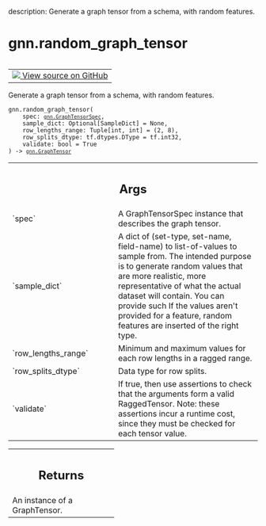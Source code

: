 description: Generate a graph tensor from a schema, with random features.

<div itemscope itemtype="http://developers.google.com/ReferenceObject">
<meta itemprop="name" content="gnn.random_graph_tensor" />
<meta itemprop="path" content="Stable" />
</div>

# gnn.random_graph_tensor

<!-- Insert buttons and diff -->

<table class="tfo-notebook-buttons tfo-api nocontent" align="left">
<td>
  <a target="_blank" href="https://github.com/tensorflow/gnn/tree/master/tensorflow_gnn/graph/graph_tensor_random.py#L132-L225">
    <img src="https://www.tensorflow.org/images/GitHub-Mark-32px.png" />
    View source on GitHub
  </a>
</td>
</table>



Generate a graph tensor from a schema, with random features.

<pre class="devsite-click-to-copy prettyprint lang-py tfo-signature-link">
<code>gnn.random_graph_tensor(
    spec: <a href="../gnn/GraphTensorSpec.md"><code>gnn.GraphTensorSpec</code></a>,
    sample_dict: Optional[SampleDict] = None,
    row_lengths_range: Tuple[int, int] = (2, 8),
    row_splits_dtype: tf.dtypes.DType = tf.int32,
    validate: bool = True
) -> <a href="../gnn/GraphTensor.md"><code>gnn.GraphTensor</code></a>
</code></pre>



<!-- Placeholder for "Used in" -->


<!-- Tabular view -->
 <table class="responsive fixed orange">
<colgroup><col width="214px"><col></colgroup>
<tr><th colspan="2"><h2 class="add-link">Args</h2></th></tr>

<tr>
<td>
`spec`
</td>
<td>
A GraphTensorSpec instance that describes the graph tensor.
</td>
</tr><tr>
<td>
`sample_dict`
</td>
<td>
A dict of (set-type, set-name, field-name) to list-of-values to
sample from. The intended purpose is to generate random values that are
more realistic, more representative of what the actual dataset will
contain. You can provide such If the values aren't provided for a feature,
random features are inserted of the right type.
</td>
</tr><tr>
<td>
`row_lengths_range`
</td>
<td>
Minimum and maximum values for each row lengths in a
ragged range.
</td>
</tr><tr>
<td>
`row_splits_dtype`
</td>
<td>
Data type for row splits.
</td>
</tr><tr>
<td>
`validate`
</td>
<td>
If true, then use assertions to check that the arguments form a
valid RaggedTensor. Note: these assertions incur a runtime cost, since
they must be checked for each tensor value.
</td>
</tr>
</table>



<!-- Tabular view -->
 <table class="responsive fixed orange">
<colgroup><col width="214px"><col></colgroup>
<tr><th colspan="2"><h2 class="add-link">Returns</h2></th></tr>
<tr class="alt">
<td colspan="2">
An instance of a GraphTensor.
</td>
</tr>

</table>

